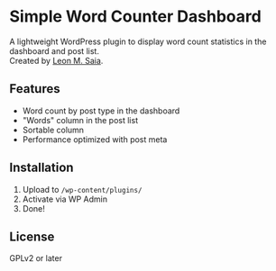 # Simple Word Counter Dashboard

A lightweight WordPress plugin to display word count statistics in the dashboard and post list.  
Created by [Leon M. Saia](https://github.com/leonmsaia).

## Features

- Word count by post type in the dashboard
- "Words" column in the post list
- Sortable column
- Performance optimized with post meta

## Installation

1. Upload to `/wp-content/plugins/`
2. Activate via WP Admin
3. Done!

## License

GPLv2 or later
